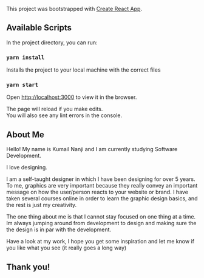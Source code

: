 This project was bootstrapped with [Create React App](https://github.com/facebook/create-react-app).

## Available Scripts

In the project directory, you can run:

### `yarn install`

Installs the project to your local machine with the correct files<br>

### `yarn start`

Open [http://localhost:3000](http://localhost:3000) to view it in the browser.

The page will reload if you make edits.<br>
You will also see any lint errors in the console.

## About Me

Hello! My name is Kumail Nanji and I am currently studying Software Development.

I love designing.

I am a self-taught designer in which I have been designing for over 5 years. To me, graphics are very important because they really convey an important message on how the user/person reacts to your website or brand. I have taken several courses online in order to learn the graphic design basics, and the rest is just my creativity. 

The one thing about me is that I cannot stay focused on one thing at a time. Im always jumping around from development to design and making sure the the design is in par with the development.

Have a look at my work, I hope you get some inspiration and let me know if you like what you see (it really goes a long way)

## Thank you!
